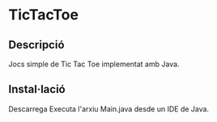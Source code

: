 # TicTacToe

## Descripció

Jocs simple de Tic Tac Toe implementat amb Java.

## Instal·lació

Descarrega 
Executa l'arxiu Main.java desde un IDE de Java.
